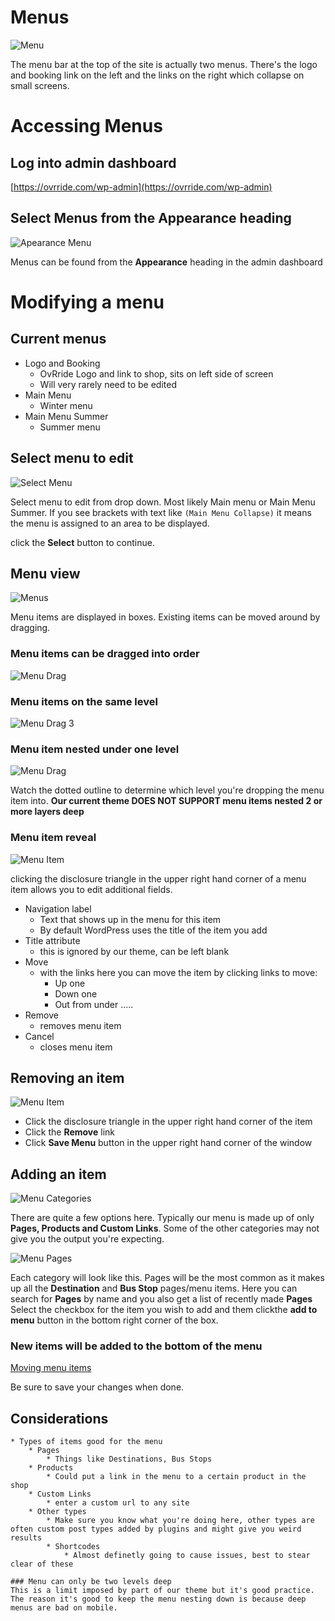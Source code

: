 <!-- TITLE: Modify Menu -->
<!-- SUBTITLE: Description of menus and how to change them for OvRride.com -->

# Menus
![Menu](/uploads/menu.png "Menu")

The menu bar at the top of the site is actually two menus. There's the logo and booking link on the left and the links on the right which collapse on small screens.

# Accessing Menus
## Log into admin dashboard
[https://ovrride.com/wp-admin](https://ovrride.com/wp-admin)

## Select **Menus** from the **Appearance** heading
![Apearance Menu](/uploads/apearance-menu.png "Apearance Menu")

Menus can be found from the **Appearance** heading in the admin dashboard



# Modifying a menu
## Current menus

* Logo and Booking
	*  OvRride Logo and link to shop, sits on left side of screen
	*  Will very rarely need to be edited
*  Main Menu
	*  Winter menu
*  Main Menu Summer
	*  Summer menu

## Select menu to edit
![Select Menu](/uploads/select-menu.png "Select Menu")

Select menu to edit from drop down. Most likely Main menu or Main Menu Summer. If you see brackets with text like ```(Main Menu Collapse)``` it means the menu is assigned to an area to be displayed.

click the **Select** button to continue.


## Menu view
![Menus](/uploads/menus.png "Menus")

Menu items are displayed in boxes. Existing items can be moved around by dragging.

### Menu items can be dragged into order
![Menu Drag](/uploads/menu-drag.png "Menu Drag")

### Menu items on the same level
![Menu Drag 3](/uploads/menu-drag-3.png "Menu Drag 3")

### Menu item nested under one level
![Menu Drag](/uploads/menu-drag.png "Menu Drag")

Watch the dotted outline to determine which level you're dropping the menu item into.
**Our current theme DOES NOT SUPPORT menu items nested 2 or more layers deep**

### Menu item reveal
![Menu Item](/uploads/menu-item.png "Menu Item")

clicking the disclosure triangle in the upper right hand corner of a menu item allows you to edit additional fields.
* Navigation label
	* Text that shows up in the menu for this item
	* By default WordPress uses the title of the item you add
* Title attribute
	* this is ignored by our theme, can be left blank
* Move
	* with the links here you can move the item by clicking links to move:
		* Up one  
		* Down one  
		* Out from under .....
* Remove
	*  removes menu item
* Cancel
	* closes menu item

## Removing an item
![Menu Item](/uploads/menu-item.png "Menu Item")

* Click the disclosure triangle in the upper right hand corner of the item
* Click the **Remove** link
* Click **Save Menu** button in the upper right hand corner of the window

## Adding an item
![Menu Categories](/uploads/menu-categories.png "Menu Categories")

There are quite a few options here. Typically our menu is made up of only **Pages, Products and Custom Links**. Some of the other categories may not give you the output you're expecting.

![Menu Pages](/uploads/menu-pages.png "Menu Pages")

Each category will look like this. Pages will be the most common as it makes up all the **Destination** and **Bus Stop** pages/menu items.
Here you can search for **Pages** by name and you also get a list of recently made **Pages**
Select the checkbox for the item you wish to add and them clickthe **add to menu** button in the bottom right corner of the box.

### New items will be added to the bottom of the menu
[Moving menu items](#menu-items-can-be-dragged-into-place)

Be sure to save your changes when done.
	

## Considerations
	* Types of items good for the menu
		* Pages
			* Things like Destinations, Bus Stops
		* Products
			* Could put a link in the menu to a certain product in the shop
		* Custom Links
			* enter a custom url to any site
		* Other types
			* Make sure you know what you're doing here, other types are often custom post types added by plugins and might give you weird results
			* Shortcodes
				* Almost definetly going to cause issues, best to stear clear of these

	### Menu can only be two levels deep
	This is a limit imposed by part of our theme but it's good practice. The reason it's good to keep the menu nesting down is because deep menus are bad on mobile.
	